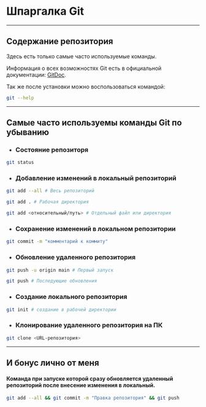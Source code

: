 # Шпаргалка Git

----


## Содержание репозитория

Здесь есть только самые часто используемые команды.

Информация о всех возможностях Git есть в официальной документации: [GitDoc](https://git-scm.com/doc).

Так же после установки можно воспользоваться командой:
```bash
git --help
```
----


## Самые часто используемы команды Git по убыванию


* ### Состояние репозиторя

```bash
git status
```


* ### Добавление изменений в локальный репозиторий

```bash
git add --all # Весь репозиторий
```
```bash
git add . # Рабочая директория
```
```bash
git add <относительный/путь> # Отдельный файл или директория
```


* ### Сохранение изменений в локальном репозитории

```bash
git commit -m "комментарий к коммиту"
```


* ### Обновление удаленного репозитория 

```bash
git push -u origin main # Первый запуск
```
```bash
git push # Последующие обновления
```


* ### Создание локального репозитория

```bash
git init # создание в рабочей директории
```


* ### Клонирование удаленного репозитория на ПК

```bash
git clone <URL-репозитория>
```


----

## И бонус лично от меня

#### Команда при запуске которой сразу обновляется удаленный репозиторий после внесение изменения в локальный.

```bash
git add --all && git commit -m "Правка репозитория" && git push
```



